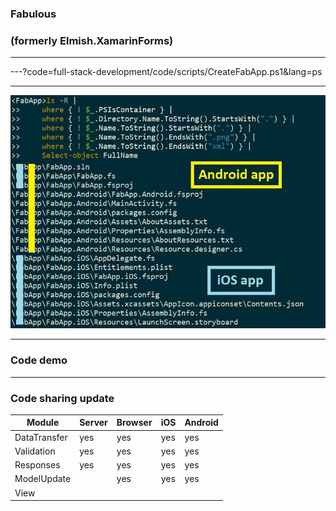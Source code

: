 
### Fabulous

### (formerly Elmish.XamarinForms)

---



---?code=full-stack-development/code/scripts/CreateFabApp.ps1&lang=ps

---

![Files](full-stack-development/assets/img/FabulousAppNewFilesAnnotated.jpg)

---

### Code demo

---

### Code sharing update

| Module       | Server | Browser |  iOS  | Android |
| ------------ | ------ | ------  |------ |-------- |
| DataTransfer |  yes   |   yes   |  yes  |   yes   |
| Validation   |  yes   |   yes   |  yes  |   yes   |
| Responses    |  yes   |   yes   |  yes  |   yes   |
| ModelUpdate  |        |   yes   |  yes  |   yes   |
| View         |        |         |       |         |
